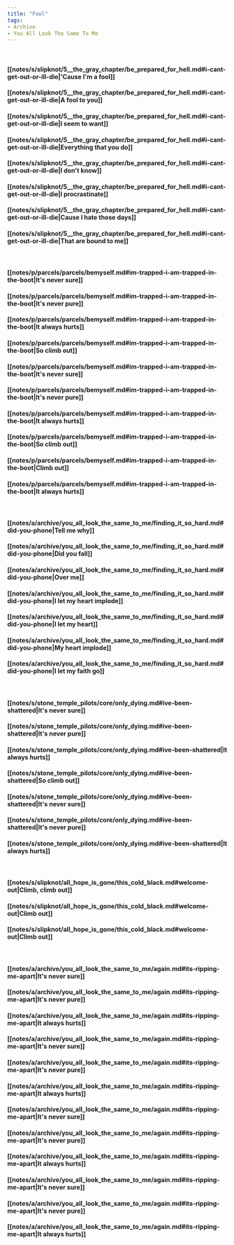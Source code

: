 ```yaml
---
title: "Fool"
tags:
- Archive
- You All Look The Same To Me
---
```

&nbsp;
#### [[notes/s/slipknot/5__the_gray_chapter/be_prepared_for_hell.md#i-cant-get-out-or-ill-die|'Cause I'm a fool]]
#### [[notes/s/slipknot/5__the_gray_chapter/be_prepared_for_hell.md#i-cant-get-out-or-ill-die|A fool to you]]
#### [[notes/s/slipknot/5__the_gray_chapter/be_prepared_for_hell.md#i-cant-get-out-or-ill-die|I seem to want]]
#### [[notes/s/slipknot/5__the_gray_chapter/be_prepared_for_hell.md#i-cant-get-out-or-ill-die|Everything that you do]]
#### [[notes/s/slipknot/5__the_gray_chapter/be_prepared_for_hell.md#i-cant-get-out-or-ill-die|I don't know]]
#### [[notes/s/slipknot/5__the_gray_chapter/be_prepared_for_hell.md#i-cant-get-out-or-ill-die|I procrastinate]]
#### [[notes/s/slipknot/5__the_gray_chapter/be_prepared_for_hell.md#i-cant-get-out-or-ill-die|Cause I hate those days]]
#### [[notes/s/slipknot/5__the_gray_chapter/be_prepared_for_hell.md#i-cant-get-out-or-ill-die|That are bound to me]]
&nbsp;
#### [[notes/p/parcels/parcels/bemyself.md#im-trapped-i-am-trapped-in-the-boot|It's never sure]]
#### [[notes/p/parcels/parcels/bemyself.md#im-trapped-i-am-trapped-in-the-boot|It's never pure]]
#### [[notes/p/parcels/parcels/bemyself.md#im-trapped-i-am-trapped-in-the-boot|It always hurts]]
#### [[notes/p/parcels/parcels/bemyself.md#im-trapped-i-am-trapped-in-the-boot|So climb out]]
#### [[notes/p/parcels/parcels/bemyself.md#im-trapped-i-am-trapped-in-the-boot|It's never sure]]
#### [[notes/p/parcels/parcels/bemyself.md#im-trapped-i-am-trapped-in-the-boot|It's never pure]]
#### [[notes/p/parcels/parcels/bemyself.md#im-trapped-i-am-trapped-in-the-boot|It always hurts]]
#### [[notes/p/parcels/parcels/bemyself.md#im-trapped-i-am-trapped-in-the-boot|So climb out]]
#### [[notes/p/parcels/parcels/bemyself.md#im-trapped-i-am-trapped-in-the-boot|Climb out]]
#### [[notes/p/parcels/parcels/bemyself.md#im-trapped-i-am-trapped-in-the-boot|It always hurts]]
&nbsp;
#### [[notes/a/archive/you_all_look_the_same_to_me/finding_it_so_hard.md#did-you-phone|Tell me why]]
#### [[notes/a/archive/you_all_look_the_same_to_me/finding_it_so_hard.md#did-you-phone|Did you fall]]
#### [[notes/a/archive/you_all_look_the_same_to_me/finding_it_so_hard.md#did-you-phone|Over me]]
#### [[notes/a/archive/you_all_look_the_same_to_me/finding_it_so_hard.md#did-you-phone|I let my heart implode]]
#### [[notes/a/archive/you_all_look_the_same_to_me/finding_it_so_hard.md#did-you-phone|I let my heart]]
#### [[notes/a/archive/you_all_look_the_same_to_me/finding_it_so_hard.md#did-you-phone|My heart implode]]
#### [[notes/a/archive/you_all_look_the_same_to_me/finding_it_so_hard.md#did-you-phone|I let my faith go]]
&nbsp;
#### [[notes/s/stone_temple_pilots/core/only_dying.md#ive-been-shattered|It's never sure]]
#### [[notes/s/stone_temple_pilots/core/only_dying.md#ive-been-shattered|It's never pure]]
#### [[notes/s/stone_temple_pilots/core/only_dying.md#ive-been-shattered|It always hurts]]
#### [[notes/s/stone_temple_pilots/core/only_dying.md#ive-been-shattered|So climb out]]
#### [[notes/s/stone_temple_pilots/core/only_dying.md#ive-been-shattered|It's never sure]]
#### [[notes/s/stone_temple_pilots/core/only_dying.md#ive-been-shattered|It's never pure]]
#### [[notes/s/stone_temple_pilots/core/only_dying.md#ive-been-shattered|It always hurts]]
&nbsp;
#### [[notes/s/slipknot/all_hope_is_gone/this_cold_black.md#welcome-out|Climb, climb out]]
#### [[notes/s/slipknot/all_hope_is_gone/this_cold_black.md#welcome-out|Climb out]]
#### [[notes/s/slipknot/all_hope_is_gone/this_cold_black.md#welcome-out|Climb out]]
&nbsp;
#### [[notes/a/archive/you_all_look_the_same_to_me/again.md#its-ripping-me-apart|It's never sure]]
#### [[notes/a/archive/you_all_look_the_same_to_me/again.md#its-ripping-me-apart|It's never pure]]
#### [[notes/a/archive/you_all_look_the_same_to_me/again.md#its-ripping-me-apart|It always hurts]]
#### [[notes/a/archive/you_all_look_the_same_to_me/again.md#its-ripping-me-apart|It's never sure]]
#### [[notes/a/archive/you_all_look_the_same_to_me/again.md#its-ripping-me-apart|It's never pure]]
#### [[notes/a/archive/you_all_look_the_same_to_me/again.md#its-ripping-me-apart|It always hurts]]
#### [[notes/a/archive/you_all_look_the_same_to_me/again.md#its-ripping-me-apart|It's never sure]]
#### [[notes/a/archive/you_all_look_the_same_to_me/again.md#its-ripping-me-apart|It's never pure]]
#### [[notes/a/archive/you_all_look_the_same_to_me/again.md#its-ripping-me-apart|It always hurts]]
#### [[notes/a/archive/you_all_look_the_same_to_me/again.md#its-ripping-me-apart|It's never sure]]
#### [[notes/a/archive/you_all_look_the_same_to_me/again.md#its-ripping-me-apart|It's never pure]]
#### [[notes/a/archive/you_all_look_the_same_to_me/again.md#its-ripping-me-apart|It always hurts]]
